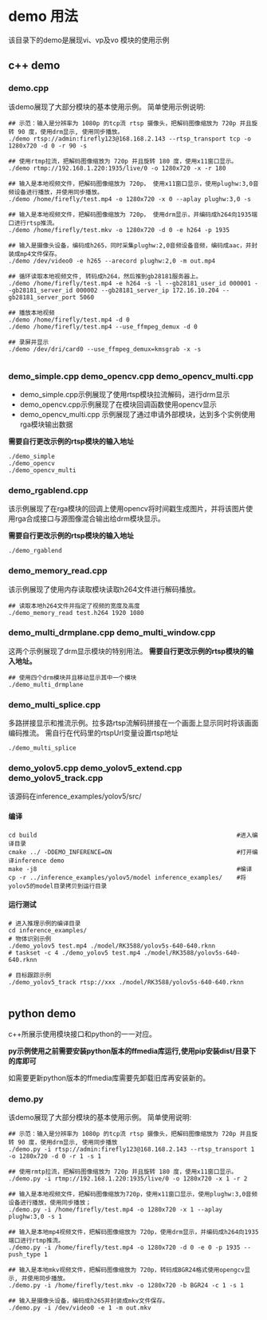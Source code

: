 # demo 用法
该目录下的demo是展现vi、vp及vo 模块的使用示例

## c++ demo

### demo.cpp
该demo展现了大部分模块的基本使用示例。
简单使用示例说明:

```
## 示范：输入是分辨率为 1080p 的tcp流 rtsp 摄像头，把解码图像缩放为 720p 并且旋转 90 度，使用drm显示, 使用同步播放。
./demo rtsp://admin:firefly123@168.168.2.143 --rtsp_transport tcp -o 1280x720 -d 0 -r 90 -s 

## 使用rtmp拉流，把解码图像缩放为 720p 并且旋转 180 度，使用x11窗口显示。
./demo rtmp://192.168.1.220:1935/live/0 -o 1280x720 -x -r 180

## 输入是本地视频文件，把解码图像缩放为 720p， 使用x11窗口显示，使用plughw:3,0音频设备进行播放，并使用同步播放。
./demo /home/firefly/test.mp4 -o 1280x720 -x 0 --aplay plughw:3,0 -s

## 输入是本地视频文件，把解码图像缩放为 720p， 使用drm显示，并编码成h264向1935端口进行rtsp推流。
./demo /home/firefly/test.mkv -o 1280x720 -d 0 -e h264 -p 1935

## 输入是摄像头设备，编码成h265，同时采集plughw:2,0音频设备音频，编码成aac，并封装成mp4文件保存。
./demo /dev/video0 -e h265 --arecord plughw:2,0 -m out.mp4

## 循环读取本地视频文件, 转码成h264，然后推到gb28181服务器上。
./demo /home/firefly/test.mp4 -e h264 -s -l --gb28181_user_id 000001 --gb28181_server_id 000002 --gb28181_server_ip 172.16.10.204 --gb28181_server_port 5060

## 播放本地视频
./demo /home/firefly/test.mp4 -d 0
./demo /home/firefly/test.mp4 --use_ffmpeg_demux -d 0

## 录屏并显示
./demo /dev/dri/card0 --use_ffmpeg_demux=kmsgrab -x -s


```

### demo_simple.cpp demo_opencv.cpp demo_opencv_multi.cpp
- demo_simple.cpp示例展现了使用rtsp模块拉流解码，进行drm显示
- demo_opencv.cpp示例展现了在模块回调函数使用opencv显示
- demo_opencv_multi.cpp 示例展现了通过申请外部模块，达到多个实例使用rga模块输出数据

**需要自行更改示例的rtsp模块的输入地址**

```
./demo_simple
./demo_opencv
./demo_opencv_multi
```

### demo_rgablend.cpp

该示例展现了在rga模块的回调上使用opencv将时间戳生成图片，并将该图片使用rga合成接口与源图像混合输出给drm模块显示。

**需要自行更改示例的rtsp模块的输入地址**

```
./demo_rgablend
```

### demo_memory_read.cpp
该示例展现了使用内存读取模块读取h264文件进行解码播放。

```
## 读取本地h264文件并指定了视频的宽度及高度
./demo_memory_read test.h264 1920 1080
```

### demo_multi_drmplane.cpp demo_multi_window.cpp
这两个示例展现了drm显示模块的特别用法。
**需要自行更改示例的rtsp模块的输入地址。**

```
## 使用四个drm模块并且移动显示其中一个模块
./demo_multi_drmplane
```

### demo_multi_splice.cpp
多路拼接显示和推流示例。拉多路rtsp流解码拼接在一个画面上显示同时将该画面编码推流。
需自行在代码里的rtspUrl变量设置rtsp地址

```
./demo_multi_splice
```

### demo_yolov5.cpp demo_yolov5_extend.cpp demo_yolov5_track.cpp
该源码在inference_examples/yolov5/src/
#### 编译

```
cd build 								                        #进入编译目录
cmake ../ -DDEMO_INFERENCE=ON                                   #打开编译inference demo
make -j8 										                #编译
cp -r ../inference_examples/yolov5/model inference_examples/    #将yolov5的model目录拷贝到运行目录

```

#### 运行测试

```
# 进入推理示例的编译目录
cd inference_examples/
# 物体识别示例
./demo_yolov5 test.mp4 ./model/RK3588/yolov5s-640-640.rknn
# taskset -c 4 ./demo_yolov5 test.mp4 ./model/RK3588/yolov5s-640-640.rknn

# 目标跟踪示例
./demo_yolov5_track rtsp://xxx ./model/RK3588/yolov5s-640-640.rknn


```


## python demo
c++所展示使用模块接口和python的一一对应。

**py示例使用之前需要安装python版本的ffmedia库运行,使用pip安装dist/目录下的库即可**

如需要更新python版本的ffmedia库需要先卸载旧库再安装新的。
### demo.py
该demo展现了大部分模块的基本使用示例。
简单使用说明:

```
## 示范：输入是分辨率为 1080p 的tcp流 rtsp 摄像头，把解码图像缩放为 720p 并且旋转 90 度，使用drm显示, 使用同步播放
./demo.py -i rtsp://admin:firefly123@168.168.2.143 --rtsp_transport 1 -o 1280x720 -d 0 -r 1 -s 1

## 使用rmtp拉流，把解码图像缩放为 720p 并且旋转 180 度，使用x11窗口显示。
./demo.py -i rtmp://192.168.1.220:1935/live/0 -o 1280x720 -x 1 -r 2

## 输入是本地视频文件，把解码图像缩放为720p，使用x11窗口显示，使用plughw:3,0音频设备进行播放，使用同步播放；
./demo.py -i /home/firefly/test.mp4 -o 1280x720 -x 1 --aplay plughw:3,0 -s 1

## 输入是本地mp4视频文件，把解码图像缩放为 720p，使用drm显示，并编码成h264向1935端口进行rtmp推流。
./demo.py -i /home/firefly/test.mp4 -o 1280x720 -d 0 -e 0 -p 1935 --push_type 1

## 输入是本地mkv视频文件，把解码图像缩放为 720p，转码成BGR24格式使用opengcv显示, 并使用同步播放。
./demo.py -i /home/firefly/test.mkv -o 1280x720 -b BGR24 -c 1 -s 1

## 输入是摄像头设备，编码成h265并封装成mkv文件保存。
./demo.py -i /dev/video0 -e 1 -m out.mkv
```
